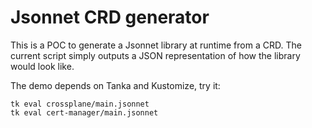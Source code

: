 # Jsonnet CRD generator

This is a POC to generate a Jsonnet library at runtime from a CRD. The current script
simply outputs a JSON representation of how the library would look like.

The demo depends on Tanka and Kustomize, try it:

```
tk eval crossplane/main.jsonnet
tk eval cert-manager/main.jsonnet
```
